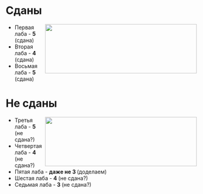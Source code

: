 # Сданы
<ul class="sdan">
  <img class="sdan" align="right" width="400px" height="130px" src="https://i.imgur.com/82YuhRE.gif">
  <li>Первая лаба    - <b>5 </b>(сдана)</li>
  <li>Вторая лаба    - <b>4 </b>(сдана)</li>
  <li>Восьмая лаба   - <b>5 </b>(сдана)</li>
  
</ul>

# Не сданы
<ul class="nesdan">
  <img class="nesdan" align="right" width="400px" height="130px" src="https://c.tenor.com/mVULdJJCae4AAAAC/zen-zenyatta.gif/">
  <li>Третья лаба    - <b>5 </b>(не сдана?)</li>
  <li>Четвертая лаба - <b>4 </b>(не сдана?)</li>
  <li>Пятая лаба     - <b>даже не 3 </b>(доделаем)</li>
  <li>Шестая лаба    - <b>4 </b>(не сдана?)</li>
  <li>Седьмая лаба   - <b>3 </b>(не сдана?)</li>
</ul>




